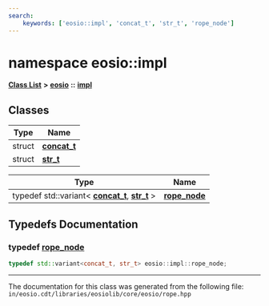 ```yaml
---
search:
    keywords: ['eosio::impl', 'concat_t', 'str_t', 'rope_node']
---
```


# namespace eosio::impl

[**Class List**](annotated.md) **>** [**eosio**](namespaceeosio.md) **::** [**impl**](namespaceeosio_1_1impl.md)


## Classes

|Type|Name|
|-----|-----|
|struct|[**concat\_t**](structeosio_1_1impl_1_1concat__t.md)|
|struct|[**str\_t**](structeosio_1_1impl_1_1str__t.md)|



|Type|Name|
|-----|-----|
|typedef std::variant< **[concat\_t](structeosio_1_1impl_1_1concat__t.md)**, **[str\_t](structeosio_1_1impl_1_1str__t.md)** >|[**rope\_node**](namespaceeosio_1_1impl_ae6203fa7e000c25cb3f5eb731cd2139c.md#1ae6203fa7e000c25cb3f5eb731cd2139c)|


## Typedefs Documentation

### typedef <a id="1ae6203fa7e000c25cb3f5eb731cd2139c" href="#1ae6203fa7e000c25cb3f5eb731cd2139c">rope\_node</a>

```cpp
typedef std::variant<concat_t, str_t> eosio::impl::rope_node;
```





----------------------------------------
The documentation for this class was generated from the following file: `in/eosio.cdt/libraries/eosiolib/core/eosio/rope.hpp`
